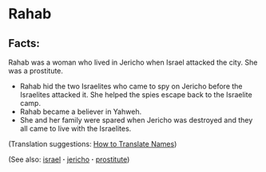 # Rahab #

## Facts: ##

Rahab was a woman who lived in Jericho when Israel attacked the city. She was a prostitute.

* Rahab hid the two Israelites who came to spy on Jericho before the Israelites attacked it. She helped the spies escape back to the Israelite camp.
* Rahab became a believer in Yahweh.
* She and her family were spared when Jericho was destroyed and they all came to live with the Israelites.

(Translation suggestions: [How to Translate Names](https://git.door43.org/Door43/en-ta-translate-vol1/src/master/content/translate_names.md))

(See also: [israel](../other/israel.md) **·** [jericho](../other/jericho.md) **·** [prostitute](../other/prostitute.md))

